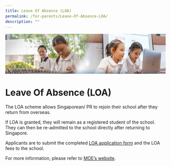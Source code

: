 ```yaml
---
title: Leave Of Absence (LOA)
permalink: /for-parents/Leave-Of-Absence-LOA/
description: ""
---
```

![](/images/ForParents.jpg)

Leave Of Absence (LOA)
======================

The LOA scheme allows Singaporean/ PR to rejoin their school after they return from overseas.  

  

If LOA is granted, they will remain as a registered student of the school. They can then be re-admitted to the school directly after returning to Singapore.

  

Applicants are to submit the completed [LOA application form](https://form.gov.sg/#!/60cbef68fc19080012dc3544) and the LOA fees to the school.

  

For more information, please refer to [MOE’s website](https://www.moe.gov.sg/returning-singaporeans).